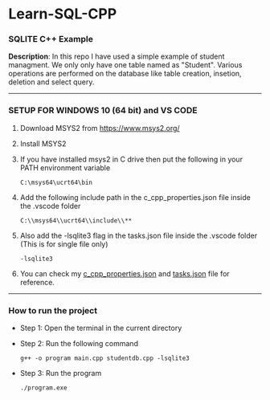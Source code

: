 # Learn-SQL-CPP

### SQLITE C++ Example
**Description**: In this repo I have used a simple example of student managment. We only only have one table named as "Student". Various operations are performed on the database like table creation, insetion, deletion and select query.

---------------------------------------

### SETUP FOR WINDOWS 10 (64 bit) and VS CODE
1. Download MSYS2 from https://www.msys2.org/

2. Install MSYS2

3. If you have installed msys2 in C drive then put the following in your PATH environment variable
   ```
   C:\msys64\ucrt64\bin
   ```

4. Add the following include path in the c_cpp_properties.json file inside the .vscode folder
    ```
    C:\\msys64\\ucrt64\\include\\**
    ```

5. Also add the -lsqlite3 flag in the tasks.json file inside the .vscode folder (This is for single file only)
    ```
    -lsqlite3
    ```

6. You can check my [c_cpp_properties.json](./.vscode/c_cpp_properties.json) and [tasks.json](./.vscode/tasks.json) file for reference.

------------------------------------------

### How to run the project

- Step 1: Open the terminal in the current directory

- Step 2: Run the following command
    ```
    g++ -o program main.cpp studentdb.cpp -lsqlite3
    ```

- Step 3: Run the program
    ```
    ./program.exe
    ```

